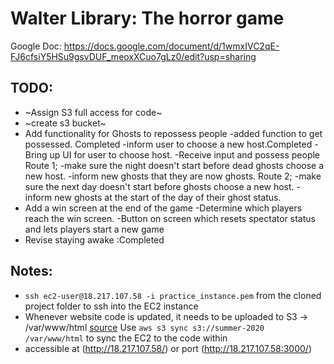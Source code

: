 # Walter Library: The horror game
Google Doc:
https://docs.google.com/document/d/1wmxIVC2qE-FJ6cfsiY5HSu9gsvDUF_meoxXCuo7gLz0/edit?usp=sharing

## TODO:  
- ~Assign S3 full access for code~
- ~create s3 bucket~
- Add functionality for Ghosts to repossess people
	-added function to get possessed. Completed
	-inform user to choose a new host.Completed
	-Bring up UI for user to choose host.
	-Receive input and possess people
		Route 1;
	-make sure the night doesn't start before dead ghosts choose a new host.
	-inform new ghosts that they are now ghosts.
		Route 2;
	-make sure the next day doesn't start before ghosts choose a new host.
	-inform new ghosts at the start of the day of their ghost status.
- Add a win screen at the end of the game
	-Determine which players reach the win screen.
	-Button on screen which resets spectator status and lets players start a new game
- Revise staying awake :Completed

## Notes:  
- `ssh ec2-user@18.217.107.58 -i practice_instance.pem` from the cloned project folder to ssh into the EC2 instance
- Whenever website code is updated, it needs to be uploaded to S3 -> /var/www/html [source](https://www.youtube.com/watch?v=dhRwKPrum44)
Use `aws s3 sync s3://summer-2020 /var/www/html` to sync the EC2 to the code within 
- accessible at (http://18.217.107.58/) or port (http://18.217.107.58:3000/)
